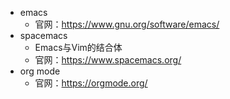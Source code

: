 - emacs
  - 官网：https://www.gnu.org/software/emacs/
- spacemacs
  - Emacs与Vim的结合体
  - 官网：https://www.spacemacs.org/
- org mode
  - 官网：https://orgmode.org/
